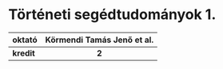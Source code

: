 # Történeti segédtudományok 1.

| oktató | Körmendi Tamás Jenő et al. |
| :- | :-: |
| **kredit** | **2** |

<!-- | zh időpontok: | ? | ? | ? | ? |
| :- | :-: | :-: | :-: | :-: |
| **beadandók:** | **?** | **?** | **?** | **?** | -->




<br>